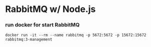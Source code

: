 # RabbitMQ w/ Node.js

### run docker for start RabbitMQ

```
docker run -it --rm --name rabbitmq -p 5672:5672 -p 15672:15672 rabbitmq:3-management

```

